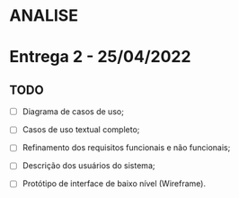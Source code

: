 # ANALISE 


# Entrega 2 - 25/04/2022

## TODO

- [ ] Diagrama de casos de uso;
- [ ] Casos de uso textual completo;
- [ ] Refinamento dos requisitos funcionais e não funcionais;
- [ ] Descrição dos usuários do sistema;
- [ ] Protótipo de interface de baixo nível (Wireframe).

